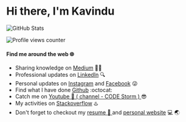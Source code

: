 # Hi there, I'm Kavindu
![GitHub Stats](https://github-readme-stats.vercel.app/api/?username=kavindu-gayantha)

![Profile views counter](https://komarev.com/ghpvc/?username=kavindu-gayantha)

#### Find me around the web :globe_with_meridians:
* Sharing knowledge on <a href="https://medium.com/@96kavindugayantha"> Medium</a> ✍🏾
* Professional updates on <a href="https://www.linkedin.com/in/kavindu-gayantha-73478615b/">LinkedIn</a> :mag: 
* Personal updates on <a href="https://www.instagram.com/kavindu._.gayantha/">Instagram</a> and <a href="https://www.facebook.com/profile.php?id=100008929308296">Facebook</a> :stuck_out_tongue_winking_eye:
* Find what I have done <a href="https://github.com/Kavindu-Gayantha">Github</a> :octocat:
* Catch me on <a href="https://www.youtube.com/channel/UC6RVPaqYWHRwBDpl7RFRrdg">Youtube :bell: ( channel - CODE Storm ) </a> :sunglasses:
* My activities on <a href="https://stackoverflow.com/users/9173526/kavindu-gayantha">Stackoverflow</a> :hotsprings:
* Don't forget to checkout my <a href="https://drive.google.com/file/d/1oTjEXg49xJmTGuyKeJPSonE_rPG-8YlH/view">resume :paperclip: </a> and <a href="https://kavindu-gayantha.netlify.app/">personal website</a> :computer: :earth_asia:
